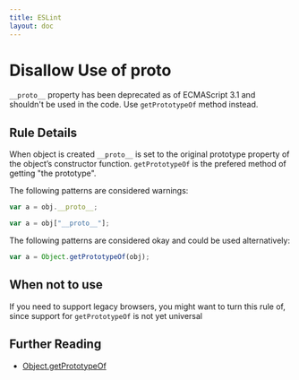 ```yaml
---
title: ESLint
layout: doc
---
```

# Disallow Use of __proto__

`__proto__` property has been deprecated as of ECMAScript 3.1 and shouldn't be used in the code. Use `getPrototypeOf` method instead.

## Rule Details

When object is created `__proto__` is set to the original prototype property of the object’s constructor function. `getPrototypeOf` is the prefered method of getting "the prototype".

The following patterns are considered warnings:

```js
var a = obj.__proto__;

var a = obj["__proto__"];
```

The following patterns are considered okay and could be used alternatively:

```js
var a = Object.getPrototypeOf(obj);
```
## When not to use

If you need to support legacy browsers, you might want to turn this rule of, since support for `getPrototypeOf` is not yet universal

## Further Reading

* [Object.getPrototypeOf](http://ejohn.org/blog/objectgetprototypeof/)